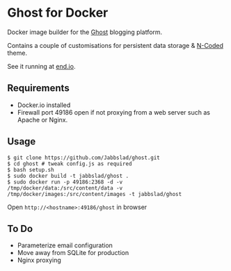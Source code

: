 Ghost for Docker
=====

Docker image builder for the [Ghost](http://ghost.org/about) blogging platform.

Contains a couple of customisations for persistent data storage & [N-Coded](https://github.com/polygonix/N-Coded) theme.

See it running at [end.io](http://end.io).

## Requirements

* Docker.io installed
* Firewall port 49186 open if not proxying from a web server such as Apache or Nginx.

## Usage

    $ git clone https://github.com/Jabbslad/ghost.git
    $ cd ghost # tweak config.js as required
    $ bash setup.sh
    $ sudo docker build -t jabbslad/ghost .
    $ sudo docker run -p 49186:2368 -d -v /tmp/docker/data:/src/content/data -v /tmp/docker/images:/src/content/images -t jabbslad/ghost

Open `http://<hostname>:49186/ghost` in browser

## To Do

* Parameterize email configuration
* Move away from SQLite for production
* Nginx proxying
